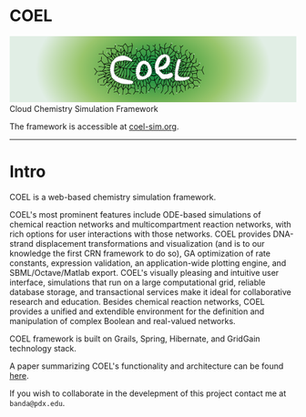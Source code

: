 # COEL

![Alt text](/source/Web/web-app/images/coel_gradient-01.png "COEL rocks!")
Cloud Chemistry Simulation Framework

The framework is accessible at [coel-sim.org](http://coel-sim.org).

---

# Intro

COEL is a web-based chemistry simulation framework.

COEL's most prominent features include ODE-based simulations of chemical reaction networks and multicompartment reaction networks, with rich options for user interactions with those networks. COEL provides DNA-strand displacement transformations and visualization (and is to our knowledge the first CRN framework to do so), GA optimization of rate constants, expression validation, an application-wide plotting engine, and SBML/Octave/Matlab export. COEL's visually pleasing and intuitive user interface, simulations that run on a large computational grid, reliable database storage, and transactional services make it ideal for collaborative research and education.
Besides chemical reaction networks, COEL provides a unified and extendible environment for the definition and manipulation of complex Boolean and real-valued networks.

COEL framework is built on Grails, Spring, Hibernate, and GridGain technology stack. 

A paper summarizing COEL's functionality and architecture can be found [here](http://arxiv.org/abs/1407.4027).

If you wish to collaborate in the develepment of this project contact me at `banda@pdx.edu`.
